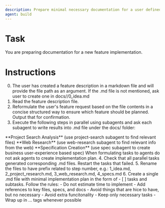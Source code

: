 ```yaml
---
description: Prepare minimal necessary documentation for a user defined feature
agent: build
---
```


# Task
You are preparing documentation for a new feature implementation.

# Instructions
0. The user has created a feature description in a markdown file and will provide the file path as an argument.
If the .md file is not mentioned, ask user to create one in docs/<feature-name>/0_idea.md
1. Read the feature description file.
2. Reformulate the user's feature request based on the file contents in a concise structured way to ensure which feature should be planned.
Output that for confirmation.
3. Execute the following steps in parallel using subagents and ask each subagent to write results into .md file under the docs/<feature-name> folder:
<parallel tasks>
  **Project Search Analysis** (use project-search subagent to find relevant files)
  **Web Research** (use web-research subagent to find relevant info from the web)
  **Specification Creation** (use spec subagent to create business user-experience based spec)
</parallel tasks>
When formulating tasks to agents do not ask agents to create implementation plan.
4. Check that all parallel tasks generated corresponding .md files. Restart the tasks that failed.
5. Rename the files to have prefix related to step number, e.g.: 1_idea.md, 2_project_research.md, 3_web_research.md, 4_specs.md
6. Create a single .md file with minimal implementation plan in the form of - [ ] tasks and subtasks. Follow the rules:
  - Do not estimate time to implement
  - Add references to key files, specs, and docs
  - Avoid things that are hice to have, but no necessary
  - Avoid extra funcitonality
  - Keep only necessary tasks
  - Wrap up in <parallel>...</parallel> tags whenever possible
